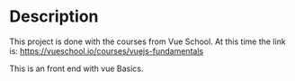 # Description

This project is done with the courses from Vue School.
At this time the link is: https://vueschool.io/courses/vuejs-fundamentals



This is an front end with vue Basics.

